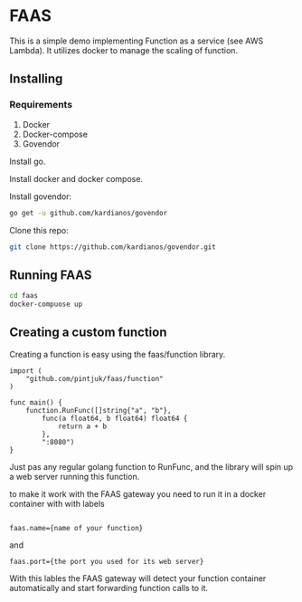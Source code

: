 # FAAS

This is a simple demo implementing Function as a service (see AWS Lambda). It utilizes docker to manage the scaling of function.

## Installing
### Requirements
1) Docker
2) Docker-compose
3) Govendor

Install go.

Install docker and docker compose.

Install govendor: 

``` bash
go get -u github.com/kardianos/govendor
```

Clone this repo:

``` bash
git clone https://github.com/kardianos/govendor.git
```


## Running FAAS

``` bash
cd faas
docker-compuose up
```

## Creating a custom function
Creating a function is easy using the faas/function library.

``` golang
import (
	"github.com/pintjuk/faas/function"
)

func main() {
	function.RunFunc([]string{"a", "b"},
		func(a float64, b float64) float64 {
			return a + b
		},
		":8080")
}
```

Just pas any regular golang function to RunFunc, and the library will spin up a web server running this function.


to make it work with the FAAS gateway you need to run it in a docker container with with labels 

``` 

faas.name={name of your function}
```


and 

``` 
faas.port={the port you used for its web server}
```

With this lables the FAAS gateway will detect your function container automatically and start forwarding function calls to it. 

